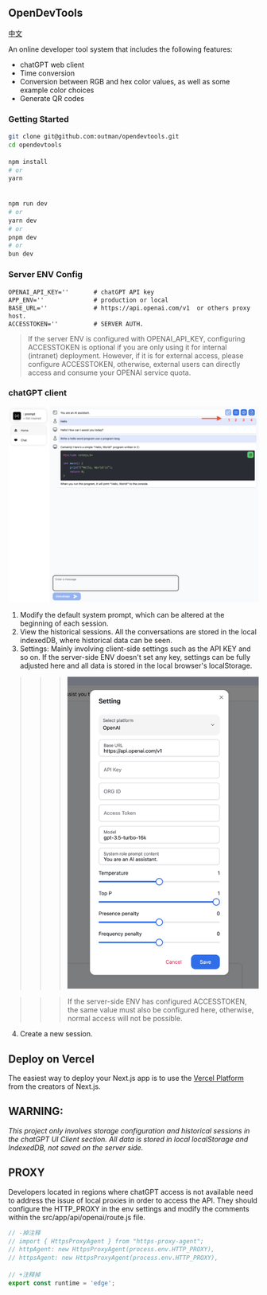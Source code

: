 ## OpenDevTools
[中文](https://github.com/outman/opendevtools/blob/main/README_CN.md)

An online developer tool system that includes the following features:

- chatGPT web client
- Time conversion
- Conversion between RGB and hex color values, as well as some example color choices
- Generate QR codes


### Getting Started
```bash
git clone git@github.com:outman/opendevtools.git
cd opendevtools

npm install
# or 
yarn


npm run dev
# or
yarn dev
# or
pnpm dev
# or
bun dev
```

### Server ENV Config 
```env
OPENAI_API_KEY=''       # chatGPT API key
APP_ENV=''              # production or local
BASE_URL=''             # https://api.openai.com/v1  or others proxy host.
ACCESSTOKEN=''          # SERVER AUTH.
```

> If the server ENV is configured with OPENAI_API_KEY, configuring ACCESSTOKEN is optional if you are only using it for internal (intranet) deployment. However, if it is for external access, please configure ACCESSTOKEN, otherwise, external users can directly access and consume your OPENAI service quota.

### chatGPT client 


![image](https://github.com/outman/opendevtools/blob/main/example/example.png?raw=true)

1. Modify the default system prompt, which can be altered at the beginning of each session.
2. View the historical sessions. All the conversations are stored in the local indexedDB, where historical data can be seen.
3. Settings: Mainly involving client-side settings such as the API KEY and so on. If the server-side ENV doesn't set any key, settings can be fully adjusted here and all data is stored in the local browser's localStorage.

>>> ![image](https://github.com/outman/opendevtools/blob/main/example/settings.png?raw=true)

>>> If the server-side ENV has configured ACCESSTOKEN, the same value must also be configured here, otherwise, normal access will not be possible.

4. Create a new session.

## Deploy on Vercel

The easiest way to deploy your Next.js app is to use the [Vercel Platform](https://vercel.com/new/import?s=https%3A%2F%2Fgithub.com%2Foutman%2Fopendevtools&hasTrialAvailable=1&showOptionalTeamCreation=false&project-name=opendevtools&framework=nextjs&totalProjects=1&remainingProjects=1) from the creators of Next.js.

## WARNING:
*This project only involves storage configuration and historical sessions in the chatGPT UI Client section. All data is stored in local localStorage and IndexedDB, not saved on the server side.*


## PROXY 
Developers located in regions where chatGPT access is not available need to address the issue of local proxies in order to access the API. They should configure the HTTP_PROXY in the env settings and modify the comments within the src/app/api/openai/route.js file.

```javascript
// -掉注释
// import { HttpsProxyAgent } from "https-proxy-agent";
// httpAgent: new HttpsProxyAgent(process.env.HTTP_PROXY),
// httpsAgent: new HttpsProxyAgent(process.env.HTTP_PROXY),

// +注释掉
export const runtime = 'edge';
```
